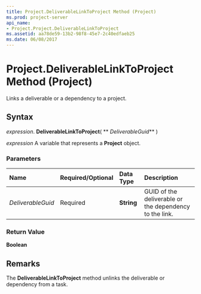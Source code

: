 ```yaml
---
title: Project.DeliverableLinkToProject Method (Project)
ms.prod: project-server
api_name:
- Project.Project.DeliverableLinkToProject
ms.assetid: aa78de59-13b2-98f8-45e7-2c40edfaeb25
ms.date: 06/08/2017
---
```



# Project.DeliverableLinkToProject Method (Project)

Links a deliverable or a dependency to a project.


## Syntax

 _expression_. **DeliverableLinkToProject**( ** _DeliverableGuid_** )

 _expression_ A variable that represents a **Project** object.


### Parameters



|**Name**|**Required/Optional**|**Data Type**|**Description**|
|:-----|:-----|:-----|:-----|
| _DeliverableGuid_|Required|**String**|GUID of the deliverable or the dependency to the link.|

### Return Value

 **Boolean**


## Remarks

The  **DeliverableLinkToProject** method unlinks the deliverable or dependency from a task.


